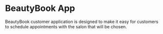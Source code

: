 # BeautyBook App
BeautyBook customer application is designed to make it easy for customers to schedule appointments with the salon that will be chosen.
